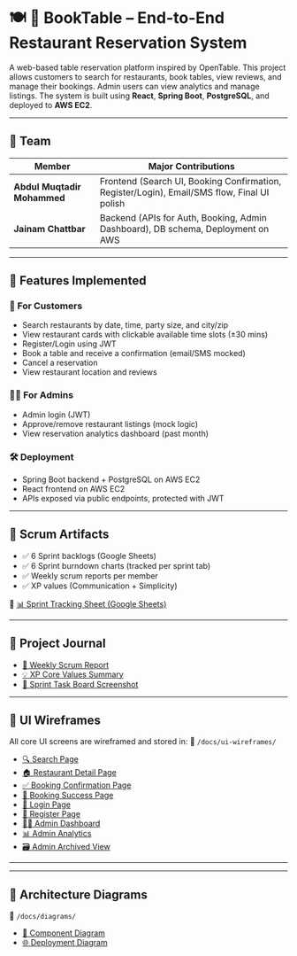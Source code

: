 
# 🍽️ 📖 BookTable – End-to-End Restaurant Reservation System

A web-based table reservation platform inspired by OpenTable. This project allows customers to search for restaurants, book tables, view reviews, and manage their bookings. Admin users can view analytics and manage listings. The system is built using **React**, **Spring Boot**, **PostgreSQL**, and deployed to **AWS EC2**.

---

## 👥 Team

| Member                     | Major Contributions                                             |
|---------------------------|------------------------------------------------------------------|
| **Abdul Muqtadir Mohammed** | Frontend (Search UI, Booking Confirmation, Register/Login), Email/SMS flow, Final UI polish |
| **Jainam Chattbar**         | Backend (APIs for Auth, Booking, Admin Dashboard), DB schema, Deployment on AWS |

---

## 🧩 Features Implemented

### 👤 For Customers
- Search restaurants by date, time, party size, and city/zip
- View restaurant cards with clickable available time slots (±30 mins)
- Register/Login using JWT
- Book a table and receive a confirmation (email/SMS mocked)
- Cancel a reservation
- View restaurant location and reviews

### 👨‍💼 For Admins
- Admin login (JWT)
- Approve/remove restaurant listings (mock logic)
- View reservation analytics dashboard (past month)

### 🛠️ Deployment
- Spring Boot backend + PostgreSQL on AWS EC2
- React frontend on AWS EC2
- APIs exposed via public endpoints, protected with JWT

---

## 📅 Scrum Artifacts

- ✅ 6 Sprint backlogs (Google Sheets)
- ✅ 6 Sprint burndown charts (tracked per sprint tab)
- ✅ Weekly scrum reports per member
- ✅ XP values (Communication + Simplicity)

📎 [📊 Sprint Tracking Sheet (Google Sheets)](https://docs.google.com/spreadsheets/d/1zMABJQMWXGkG3-ncUaIRX_ld5xB1YDD3TeNBe9Ild4c/edit?usp=sharing)

---

## 📘 Project Journal

- [📝 Weekly Scrum Report](./project-journal/weekly_scrum.md)
- [💡 XP Core Values Summary](./project-journal/xp_core_values.md)
- [📸 Sprint Task Board Screenshot](./project-journal/sprint_taskboard.PNG)

---

## 🎨 UI Wireframes

All core UI screens are wireframed and stored in:
📁 `/docs/ui-wireframes/`

- [🔍 Search Page](./docs/ui-wireframes/search_page_wireframe.png)
- [🏠 Restaurant Detail Page](./docs/ui-wireframes/restaurant_detail_wireframe.png)
- [✅ Booking Confirmation Page](./docs/ui-wireframes/booking_reservation_wireframe.png)
- [🎉 Booking Success Page](./docs/ui-wireframes/booking_confirmation_wireframe.png)
- [🔐 Login Page](./docs/ui-wireframes/login_wireframe.png)
- [📝 Register Page](./docs/ui-wireframes/register_wireframe.png)
- [🧑‍💼 Admin Dashboard](./docs/ui-wireframes/admin_dashboard_wireframe.png)
- [📊 Admin Analytics](./docs/ui-wireframes/admin_analytics_wireframe.png)
- [🗃️ Admin Archived View](./docs/ui-wireframes/archive_restaurants_wireframe.png)


---

---

## 🧱 Architecture Diagrams

📁 `/docs/diagrams/`
- [🧩 Component Diagram](./docs/diagrams/Component_Diagram.jpeg)
- [🌐 Deployment Diagram](./docs/diagrams/Deployment_diagram.png)
